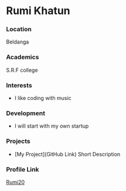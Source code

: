 # Rumi Khatun

### Location

Beldanga

### Academics

S.R.F college

### Interests

- I like coding with music

### Development

- I will start with my own startup

### Projects

- [My Project](GitHub Link) Short Description

### Profile Link

[Rumi20](https://github.com/RUMI20)
